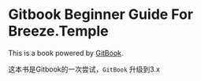 # Gitbook Beginner Guide For Breeze.Temple

This is a book powered by [GitBook](https://github.com/GitbookIO/gitbook).

这本书是Gitbook的一次尝试，`GitBook` 升级到3.x
